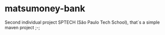 # matsumoney-bank
Second individual project SPTECH (São Paulo Tech School), that´s a simple maven project ;-;
